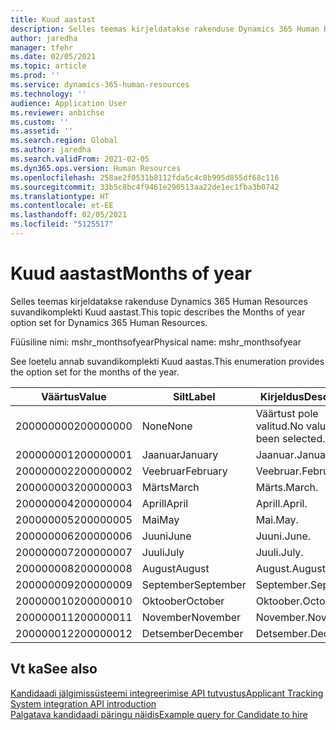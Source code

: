 ```yaml
---
title: Kuud aastast
description: Selles teemas kirjeldatakse rakenduse Dynamics 365 Human Resources suvandikomplekti Kuud aastast.
author: jaredha
manager: tfehr
ms.date: 02/05/2021
ms.topic: article
ms.prod: ''
ms.service: dynamics-365-human-resources
ms.technology: ''
audience: Application User
ms.reviewer: anbichse
ms.custom: ''
ms.assetid: ''
ms.search.region: Global
ms.author: jaredha
ms.search.validFrom: 2021-02-05
ms.dyn365.ops.version: Human Resources
ms.openlocfilehash: 258ae2f0531b8112fda5c4c8b995d855df68c116
ms.sourcegitcommit: 33b5c8bc4f9461e290513aa22de1ec1fba3b0742
ms.translationtype: HT
ms.contentlocale: et-EE
ms.lasthandoff: 02/05/2021
ms.locfileid: "5125517"
---
```

# <a name="months-of-year"></a><span data-ttu-id="a3f22-103">Kuud aastast</span><span class="sxs-lookup"><span data-stu-id="a3f22-103">Months of year</span></span>

<span data-ttu-id="a3f22-104">Selles teemas kirjeldatakse rakenduse Dynamics 365 Human Resources suvandikomplekti Kuud aastast.</span><span class="sxs-lookup"><span data-stu-id="a3f22-104">This topic describes the Months of year option set for Dynamics 365 Human Resources.</span></span>

<span data-ttu-id="a3f22-105">Füüsiline nimi: mshr_monthsofyear</span><span class="sxs-lookup"><span data-stu-id="a3f22-105">Physical name: mshr_monthsofyear</span></span>

<span data-ttu-id="a3f22-106">See loetelu annab suvandikomplekti Kuud aastas.</span><span class="sxs-lookup"><span data-stu-id="a3f22-106">This enumeration provides the option set for the months of the year.</span></span>

| <span data-ttu-id="a3f22-107">Väärtus</span><span class="sxs-lookup"><span data-stu-id="a3f22-107">Value</span></span> | <span data-ttu-id="a3f22-108">Silt</span><span class="sxs-lookup"><span data-stu-id="a3f22-108">Label</span></span> | <span data-ttu-id="a3f22-109">Kirjeldus</span><span class="sxs-lookup"><span data-stu-id="a3f22-109">Description</span></span> |
| --- | --- | --- |
| <span data-ttu-id="a3f22-110">200000000</span><span class="sxs-lookup"><span data-stu-id="a3f22-110">200000000</span></span> | <span data-ttu-id="a3f22-111">None</span><span class="sxs-lookup"><span data-stu-id="a3f22-111">None</span></span> | <span data-ttu-id="a3f22-112">Väärtust pole valitud.</span><span class="sxs-lookup"><span data-stu-id="a3f22-112">No value has been selected.</span></span> |
| <span data-ttu-id="a3f22-113">200000001</span><span class="sxs-lookup"><span data-stu-id="a3f22-113">200000001</span></span> | <span data-ttu-id="a3f22-114">Jaanuar</span><span class="sxs-lookup"><span data-stu-id="a3f22-114">January</span></span> | <span data-ttu-id="a3f22-115">Jaanuar.</span><span class="sxs-lookup"><span data-stu-id="a3f22-115">January.</span></span> |
| <span data-ttu-id="a3f22-116">200000002</span><span class="sxs-lookup"><span data-stu-id="a3f22-116">200000002</span></span> | <span data-ttu-id="a3f22-117">Veebruar</span><span class="sxs-lookup"><span data-stu-id="a3f22-117">February</span></span> | <span data-ttu-id="a3f22-118">Veebruar.</span><span class="sxs-lookup"><span data-stu-id="a3f22-118">February.</span></span> |
| <span data-ttu-id="a3f22-119">200000003</span><span class="sxs-lookup"><span data-stu-id="a3f22-119">200000003</span></span> | <span data-ttu-id="a3f22-120">Märts</span><span class="sxs-lookup"><span data-stu-id="a3f22-120">March</span></span> | <span data-ttu-id="a3f22-121">Märts.</span><span class="sxs-lookup"><span data-stu-id="a3f22-121">March.</span></span> |
| <span data-ttu-id="a3f22-122">200000004</span><span class="sxs-lookup"><span data-stu-id="a3f22-122">200000004</span></span> | <span data-ttu-id="a3f22-123">Aprill</span><span class="sxs-lookup"><span data-stu-id="a3f22-123">April</span></span> | <span data-ttu-id="a3f22-124">Aprill.</span><span class="sxs-lookup"><span data-stu-id="a3f22-124">April.</span></span> |
| <span data-ttu-id="a3f22-125">200000005</span><span class="sxs-lookup"><span data-stu-id="a3f22-125">200000005</span></span> | <span data-ttu-id="a3f22-126">Mai</span><span class="sxs-lookup"><span data-stu-id="a3f22-126">May</span></span> | <span data-ttu-id="a3f22-127">Mai.</span><span class="sxs-lookup"><span data-stu-id="a3f22-127">May.</span></span> |
| <span data-ttu-id="a3f22-128">200000006</span><span class="sxs-lookup"><span data-stu-id="a3f22-128">200000006</span></span> | <span data-ttu-id="a3f22-129">Juuni</span><span class="sxs-lookup"><span data-stu-id="a3f22-129">June</span></span> | <span data-ttu-id="a3f22-130">Juuni.</span><span class="sxs-lookup"><span data-stu-id="a3f22-130">June.</span></span> |
| <span data-ttu-id="a3f22-131">200000007</span><span class="sxs-lookup"><span data-stu-id="a3f22-131">200000007</span></span> | <span data-ttu-id="a3f22-132">Juuli</span><span class="sxs-lookup"><span data-stu-id="a3f22-132">July</span></span> | <span data-ttu-id="a3f22-133">Juuli.</span><span class="sxs-lookup"><span data-stu-id="a3f22-133">July.</span></span> |
| <span data-ttu-id="a3f22-134">200000008</span><span class="sxs-lookup"><span data-stu-id="a3f22-134">200000008</span></span> | <span data-ttu-id="a3f22-135">August</span><span class="sxs-lookup"><span data-stu-id="a3f22-135">August</span></span> | <span data-ttu-id="a3f22-136">August.</span><span class="sxs-lookup"><span data-stu-id="a3f22-136">August.</span></span> |
| <span data-ttu-id="a3f22-137">200000009</span><span class="sxs-lookup"><span data-stu-id="a3f22-137">200000009</span></span> | <span data-ttu-id="a3f22-138">September</span><span class="sxs-lookup"><span data-stu-id="a3f22-138">September</span></span> | <span data-ttu-id="a3f22-139">September.</span><span class="sxs-lookup"><span data-stu-id="a3f22-139">September.</span></span> |
| <span data-ttu-id="a3f22-140">200000010</span><span class="sxs-lookup"><span data-stu-id="a3f22-140">200000010</span></span> | <span data-ttu-id="a3f22-141">Oktoober</span><span class="sxs-lookup"><span data-stu-id="a3f22-141">October</span></span> | <span data-ttu-id="a3f22-142">Oktoober.</span><span class="sxs-lookup"><span data-stu-id="a3f22-142">October.</span></span> |
| <span data-ttu-id="a3f22-143">200000011</span><span class="sxs-lookup"><span data-stu-id="a3f22-143">200000011</span></span> | <span data-ttu-id="a3f22-144">November</span><span class="sxs-lookup"><span data-stu-id="a3f22-144">November</span></span> | <span data-ttu-id="a3f22-145">November.</span><span class="sxs-lookup"><span data-stu-id="a3f22-145">November.</span></span> |
| <span data-ttu-id="a3f22-146">200000012</span><span class="sxs-lookup"><span data-stu-id="a3f22-146">200000012</span></span> | <span data-ttu-id="a3f22-147">Detsember</span><span class="sxs-lookup"><span data-stu-id="a3f22-147">December</span></span> | <span data-ttu-id="a3f22-148">Detsember.</span><span class="sxs-lookup"><span data-stu-id="a3f22-148">December.</span></span> |

## <a name="see-also"></a><span data-ttu-id="a3f22-149">Vt ka</span><span class="sxs-lookup"><span data-stu-id="a3f22-149">See also</span></span>

[<span data-ttu-id="a3f22-150">Kandidaadi jälgimissüsteemi integreerimise API tutvustus</span><span class="sxs-lookup"><span data-stu-id="a3f22-150">Applicant Tracking System integration API introduction</span></span>](hr-admin-integration-ats-api-introduction.md)<br>
[<span data-ttu-id="a3f22-151">Palgatava kandidaadi päringu näidis</span><span class="sxs-lookup"><span data-stu-id="a3f22-151">Example query for Candidate to hire</span></span>](hr-admin-integration-ats-api-candidate-to-hire-example-query.md)
